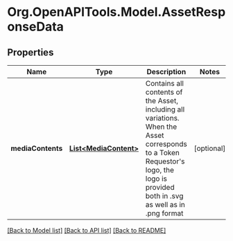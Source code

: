 # Org.OpenAPITools.Model.AssetResponseData

## Properties

Name | Type | Description | Notes
------------ | ------------- | ------------- | -------------
**mediaContents** | [**List&lt;MediaContent&gt;**](MediaContent.md) | Contains all contents of the Asset, including all variations. When the Asset corresponds to a Token Requestor&#39;s logo, the logo is provided both in .svg as well as in .png format | [optional] 

[[Back to Model list]](../README.md#documentation-for-models) [[Back to API list]](../README.md#documentation-for-api-endpoints) [[Back to README]](../README.md)

